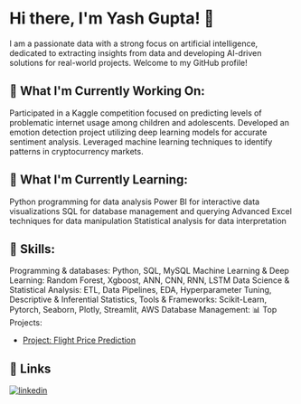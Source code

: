 # Hi there, I'm Yash Gupta! 👋
I am a passionate data with a strong focus on artificial intelligence, dedicated to extracting insights from data and developing AI-driven solutions for real-world projects. Welcome to my GitHub profile!

## 🔭 What I'm Currently Working On:
Participated in a Kaggle competition focused on predicting levels of problematic internet usage among children and adolescents.
Developed an emotion detection project utilizing deep learning models for accurate sentiment analysis.
Leveraged machine learning techniques to identify patterns in cryptocurrency markets.
## 🌱 What I'm Currently Learning:
Python programming for data analysis
Power BI for interactive data visualizations
SQL for database management and querying
Advanced Excel techniques for data manipulation
Statistical analysis for data interpretation
## 💼 Skills:
Programming & databases: Python, SQL, MySQL
Machine Learning & Deep Learning: Random Forest, Xgboost, ANN, CNN, RNN, LSTM
Data Science & Statistical Analysis: ETL, Data Pipelines, EDA, Hyperparameter Tuning, Descriptive & Inferential Statistics,
Tools & Frameworks: Scikit-Learn, Pytorch, Seaborn, Plotly, Streamlit, AWS
Database Management: 
📊 Top Projects:
- [Project: Flight Price Prediction](https://github.com/YASHGUPTA2611/Flights-Price-Prediction-Streamlit-Deployment)

## 🔗 Links
[![linkedin](https://img.shields.io/badge/linkedin-0A66C2?style=for-the-badge&logo=linkedin&logoColor=white)](https://www.linkedin.com/in/yash-gupta-3b1050167/)
